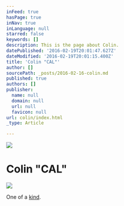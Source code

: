 ```yaml
---
inFeed: true
hasPage: true
inNav: true
inLanguage: null
starred: false
keywords: []
description: This is the page about Colin.
datePublished: '2016-02-19T20:01:47.627Z'
dateModified: '2016-02-19T20:01:15.400Z'
title: 'Colin "CAL"'
author: []
sourcePath: _posts/2016-02-16-colin.md
published: true
authors: []
publisher:
  name: null
  domain: null
  url: null
  favicon: null
url: colin/index.html
_type: Article

---
```

![](https://the-grid-user-content.s3-us-west-2.amazonaws.com/b793dc15-ca69-4a93-bc83-4997025e0c79.jpg)

# Colin "CAL"
![](https://s3-us-west-2.amazonaws.com/the-grid-img/p/e0da7f800826f8c32a7809913c92079c1b27497e.jpg)

One of a [kind][0].

[0]: null